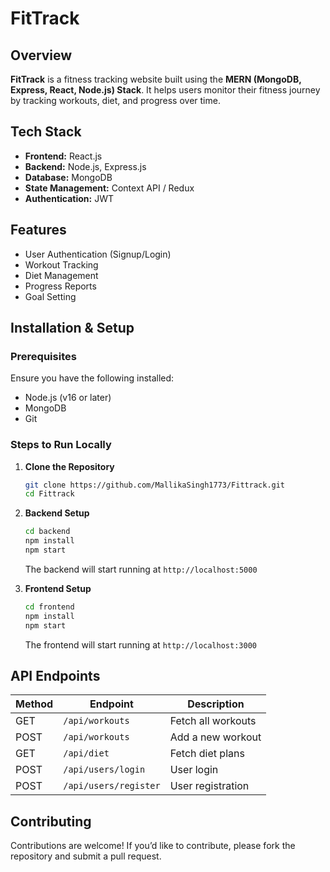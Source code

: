 # FitTrack

## Overview
**FitTrack** is a fitness tracking website built using the **MERN (MongoDB, Express, React, Node.js) Stack**. It helps users monitor their fitness journey by tracking workouts, diet, and progress over time.

## Tech Stack
- **Frontend:** React.js
- **Backend:** Node.js, Express.js
- **Database:** MongoDB
- **State Management:** Context API / Redux
- **Authentication:** JWT

## Features
- User Authentication (Signup/Login)
- Workout Tracking
- Diet Management
- Progress Reports
- Goal Setting

## Installation & Setup

### Prerequisites
Ensure you have the following installed:
- Node.js (v16 or later)
- MongoDB
- Git

### Steps to Run Locally
1. **Clone the Repository**
   ```sh
   git clone https://github.com/MallikaSingh1773/Fittrack.git
   cd Fittrack
   ```

2. **Backend Setup**
   ```sh
   cd backend
   npm install
   npm start
   ```
   The backend will start running at `http://localhost:5000`

3. **Frontend Setup**
   ```sh
   cd frontend
   npm install
   npm start
   ```
   The frontend will start running at `http://localhost:3000`

## API Endpoints
| Method | Endpoint | Description |
|--------|---------|-------------|
| GET | `/api/workouts` | Fetch all workouts |
| POST | `/api/workouts` | Add a new workout |
| GET | `/api/diet` | Fetch diet plans |
| POST | `/api/users/login` | User login |
| POST | `/api/users/register` | User registration |

## Contributing
Contributions are welcome! If you’d like to contribute, please fork the repository and submit a pull request.
